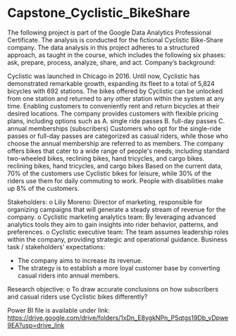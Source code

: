 # Capstone_Cyclistic_BikeShare
The following project is part of the Google Data Analytics Professional Certificate. The analysis is conducted for the fictional Cyclistic Bike-Share company. The data analysis in this project adheres to a structured approach, as taught in the course, which includes the following six phases: ask, prepare, process, analyze, share, and act.
Company’s background:
 

Cyclistic was launched in Chicago in 2016. Until now, Cyclistic has demonstrated remarkable growth, expanding its fleet to a total of 5,824 bicycles with 692 stations. The bikes offered by Cyclistic can be unlocked from one station and returned to any other station within the system at any time. Enabling customers to conveniently rent and return bicycles at their desired locations. 
The company provides customers with flexible pricing plans, including options such as 
A.	single ride passes 
B.	full-day passes 
C.	annual memberships (subscribers) 
Customers who opt for the single-ride passes or full-day passes are categorized as casual riders, while those who choose the annual membership are referred to as members. The company offers bikes that cater to a wide range of people's needs, including standard two-wheeled bikes, reclining bikes, hand tricycles, and cargo bikes. reclining bikes, hand tricycles, and cargo bikes
Based on the current data, 70% of the customers use Cyclistic bikes for leisure, while 30% of the riders use them for daily commuting to work. People with disabilities make up 8% of the customers. 

Stakeholders: 
o	Liliy Moreno: Director of marketing, responsible for organizing campaigns that will generate a steady stream of revenue for the company. 
o	Cyclistic marketing analytics team: By leveraging advanced analytics tools they aim to gain insights into rider behavior, patterns, and preferences.
o	Cyclistic executive team: The team assumes leadership roles within the company, providing strategic and operational guidance.
Business task / stakeholders’ expectations: 
-	The company aims to increase its revenue. 
-	The strategy is to establish a more loyal customer base by converting casual riders into annual members.  

Research objective:
o	To draw accurate conclusions on how subscribers and casual riders use Cyclistic bikes differently?

Power BI file is available under link: https://drive.google.com/drive/folders/1xDn_E8ygkNPn_P5qtgs19Db_vDpwe9EA?usp=drive_link 
